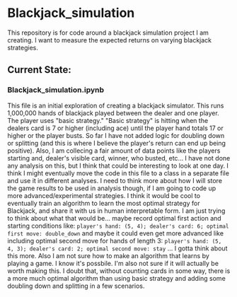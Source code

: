 # Blackjack_simulation
This repository is for code around a blackjack simulation project I am creating.  I want to measure the expected returns on varying blackjack strategies.


## Current State:

### Blackjack_simulation.ipynb
This file is an initial exploration of creating a blackjack simulator.  This runs 1,000,000 hands of blackjack played between the dealer and one player.  The player uses "basic strategy." "Basic strategy" is hitting when the dealers card is 7 or higher (including ace) until the player hand totals 17 or higher or the player busts.  So far I have not added logic for doubling down or splitting (and this is where I believe the player's return can end up being positive).  Also, I am collecing a fair amount of data points like the players starting and, dealer's visible card, winner, who busted, etc...  I have not done any analysis on this, but I think that could be interesting to look at one day.  I think I might eventually move the code in this file to a class in a separate file and use it in different analyses.  I need to think more about how I will store the game results to be used in analysis though, if I am going to code up more advanced/experimental strategies.  I think it would be cool to eventually train an algorithm to learn the most optimal strategy for Blackjack, and share it with us in human interpretable form.  I am just trying to think about what that would be... maybe record optimal first action and starting conditions like: `player's hand: (5, 4); dealer's card: 6; optimal first move: double_down` and maybe it could even get more advanced like including optimal second move for hands of length 3: `player's hand: (5, 4, 3); dealer's card: 2; optimal second move: stay` ... I gotta think about this more.  Also I am not sure how to make an algorithm that learns by playing a game.  I know it's possbile.  I'm also not sure if it will actually be worth making this.  I doubt that, without counting cards in some way, there is a more much optimal algorithm than using basic strategy and adding some doubling down and splitting in a few scenarios.
